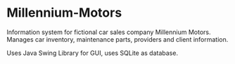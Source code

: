# Millennium-Motors
Information system for fictional car sales company Millennium Motors.
Manages car inventory, maintenance parts, providers and client information.

Uses Java Swing Library for GUI, uses SQLite as database.
